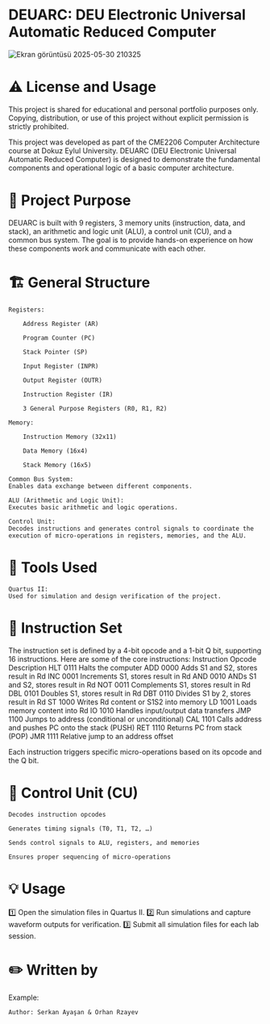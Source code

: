 # DEUARC: DEU Electronic Universal Automatic Reduced Computer


![Ekran görüntüsü 2025-05-30 210325](https://github.com/user-attachments/assets/9b325575-d623-4fad-a85e-5331526640d2)



# ⚠️ License and Usage

This project is shared for educational and personal portfolio purposes only.
Copying, distribution, or use of this project without explicit permission is strictly prohibited.



This project was developed as part of the CME2206 Computer Architecture course at Dokuz Eylul University. DEUARC (DEU Electronic Universal Automatic Reduced Computer) is designed to demonstrate the fundamental components and operational logic of a basic computer architecture.

# 📌 Project Purpose

DEUARC is built with 9 registers, 3 memory units (instruction, data, and stack), an arithmetic and logic unit (ALU), a control unit (CU), and a common bus system. The goal is to provide hands-on experience on how these components work and communicate with each other.

# 🏗️ General Structure

    Registers:

        Address Register (AR)

        Program Counter (PC)

        Stack Pointer (SP)

        Input Register (INPR)

        Output Register (OUTR)

        Instruction Register (IR)

        3 General Purpose Registers (R0, R1, R2)

    Memory:

        Instruction Memory (32x11)

        Data Memory (16x4)

        Stack Memory (16x5)

    Common Bus System:
    Enables data exchange between different components.

    ALU (Arithmetic and Logic Unit):
    Executes basic arithmetic and logic operations.

    Control Unit:
    Decodes instructions and generates control signals to coordinate the execution of micro-operations in registers, memories, and the ALU.

# 🔧 Tools Used

    Quartus II:
    Used for simulation and design verification of the project.

# 📜 Instruction Set

The instruction set is defined by a 4-bit opcode and a 1-bit Q bit, supporting 16 instructions.
Here are some of the core instructions:
Instruction	Opcode	Description
HLT	0111	Halts the computer
ADD	0000	Adds S1 and S2, stores result in Rd
INC	0001	Increments S1, stores result in Rd
AND	0010	ANDs S1 and S2, stores result in Rd
NOT	0011	Complements S1, stores result in Rd
DBL	0101	Doubles S1, stores result in Rd
DBT	0110	Divides S1 by 2, stores result in Rd
ST	1000	Writes Rd content or S1S2 into memory
LD	1001	Loads memory content into Rd
IO	1010	Handles input/output data transfers
JMP	1100	Jumps to address (conditional or unconditional)
CAL	1101	Calls address and pushes PC onto the stack (PUSH)
RET	1110	Returns PC from stack (POP)
JMR	1111	Relative jump to an address offset

Each instruction triggers specific micro-operations based on its opcode and the Q bit.

# 🧩 Control Unit (CU)

    Decodes instruction opcodes

    Generates timing signals (T0, T1, T2, …)

    Sends control signals to ALU, registers, and memories

    Ensures proper sequencing of micro-operations


# 💡 Usage

1️⃣ Open the simulation files in Quartus II.
2️⃣ Run simulations and capture waveform outputs for verification.
3️⃣ Submit all simulation files for each lab session.



# ✏️ Written by


Example:

    Author: Serkan Ayaşan & Orhan Rzayev

    

    
